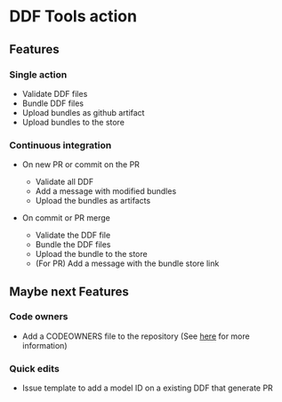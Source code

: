 # DDF Tools action

## Features

### Single action
- Validate DDF files
- Bundle DDF files
- Upload bundles as github artifact
- Upload bundles to the store

### Continuous integration
- On new PR or commit on the PR
  - Validate all DDF
  - Add a message with modified bundles
  - Upload the bundles as artifacts

- On commit or PR merge
  - Validate the DDF file
  - Bundle the DDF files
  - Upload the bundle to the store
  - (For PR) Add a message with the bundle store link

## Maybe next Features

### Code owners
- Add a CODEOWNERS file to the repository (See [here](https://docs.github.com/en/repositories/managing-your-repositorys-settings-and-features/customizing-your-repository/about-code-owners) for more information)

### Quick edits
- Issue template to add a model ID on a existing DDF that generate PR
